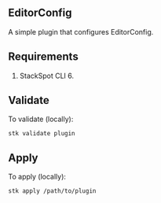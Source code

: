 ## EditorConfig

A simple plugin that configures EditorConfig.

## Requirements

1. StackSpot CLI 6.

## Validate

To validate (locally):

```shell
stk validate plugin
```

## Apply

To apply (locally):

```shell
stk apply /path/to/plugin
```
